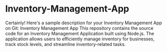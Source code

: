 # Inventory-Management-App
 Certainly! Here's a sample description for your Inventory Management App on Git:  Inventory Management App This repository contains the source code for an Inventory Management Application built using Node.js. The application allows users to efficiently manage inventory for businesses, track stock levels, and streamline inventory-related tasks.
